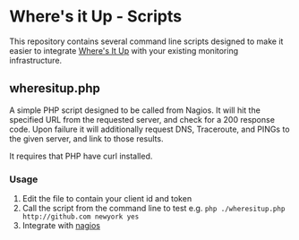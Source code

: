 # Where's it Up - Scripts

This repository contains several command line scripts designed to make it easier to integrate [Where's It Up](http://api.wheresitup.com/ "Where's it Up - API") with your existing monitoring infrastructure.

## wheresitup.php
A simple PHP script designed to be called from Nagios. It will hit the specified URL from the requested server, and check for a 200 response code. Upon failure it will
additionally request DNS, Traceroute, and PINGs to the given server, and link to those results.

It requires that PHP have curl installed.

### Usage
1. Edit the file to contain your client id and token
2. Call the script from the command line to test 
e.g. `php ./wheresitup.php http://github.com newyork yes`
3. Integrate with [nagios](NAGIOS.md)
